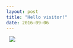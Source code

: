 ```yaml
---
layout: post
title: "Hello visitor!"
date: 2016-09-06
---
```

&nbsp;
<img src="../../../../files/blog/caplja.JPG">
